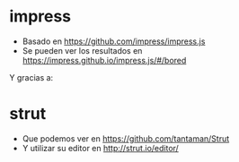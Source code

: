 # impress

- Basado en https://github.com/impress/impress.js
- Se pueden ver los resultados en https://impress.github.io/impress.js/#/bored

Y gracias a:
# strut

- Que podemos ver en https://github.com/tantaman/Strut 
- Y utilizar su editor en http://strut.io/editor/
